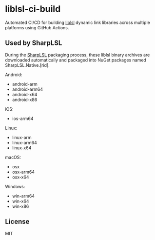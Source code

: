 # liblsl-ci-build

Automated CI/CD for building [liblsl](https://github.com/sccn/liblsl) dynamic link libraries across multiple platforms using GitHub Actions.

## Used by SharpLSL

During the [SharpLSL](https://github.com/myd7349/SharpLSL) packaging process, these liblsl binary archives are downloaded automatically and packaged into NuGet packages named SharpLSL.Native.[rid].

Android:

- android-arm
- android-arm64
- android-x64
- android-x86

iOS:

- ios-arm64

Linux:

- linux-arm
- linux-arm64
- linux-x64

macOS:

- osx
- osx-arm64
- osx-x64

Windows:

- win-arm64
- win-x64
- win-x86

## License

MIT
